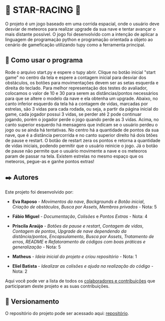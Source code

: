 # 🚀 STAR-RACING 🚀

O projeto é um jogo baseado em uma corrida espacial, onde o usuário deve desviar de meteoros para realizar upgrade da sua nave e tentar avançar o mais distante possível. O jogo foi desenvolvido com a intenção de aplicar a linguagem de programação python e programação orientada a objeto ao cenário de gameficação utilizando tupy como a ferramenta principal.


## 🚀 Como usar o programa

Rode o arquivo start.py e espere o tupy abrir.
Clique no botão inicial "start game" no centro da tela e espere a contagem inicial para desviar dos obstáculos, os botões para movimentações devem ser as setas esquerda e direita do teclado.
Para melhor representação dos testes do avaliador, colocamos o valor de 10 e 30 para serem as distâncias/pontos necessários para que se altere o modelo da nave e ela obtenha um upgrade. 
Abaixo, no canto inferior esquerdo da tela há a contagem de vidas, marcadas por estrelas, são 3 vidas para cada rodada, ou seja, a partir da página inicial do game, cada jogador possui 3 vidas, se perder até 2 pode continuar jogando, porém o jogador perde o jogo quando perde as 3 vidas.
Acima, no canto superior esquerdo há mensagens que indicam se o usuário perdeu o jogo ou se ainda há tentativas. No centro há a quantidade de pontos da sua nave, que é a distância percorrida e no canto superior direito há dois btões de pause e restart.
O botão de restart zera os pontos e retorna a quantidade de vidas iniciais, podendo permitir que o usuário reinicie o jogo. Já o botão de pause não permite que o usuário movimente a nave e os meteoros param de passar na tela.
Existem estrelas no mesmo espaço que os meteoros, pegue-as e ganhe pontos extras!


## ✒️ Autores

Este projeto foi desenvolvido por:

* **Eva Raposo** - *Movimentos da nave*, *Backgrounds e Botão inicial*, *Criação de obstáculos*, *Busca por Assets*, *Membros privados* - Nota: 5 

* **Fábio Miguel** - *Documentação*, *Colisões* e *Pontos Extras* - Nota: 4

* **Priscila Araújo** - *Botões de pause e restart*, *Contagem de vidas*, *Contagem de pontos*, *Upgrade de nave dependendo da distância/pontos*, *Encapsulamento*, *Busca por Assets*, *Tratamento de erros*, *README* e *Refatoramento de códigos com boas práticas e generalização* - Nota: 5 
   
* **Matheus** - *Ideia inicial do projeto e criou repositório* - Nota: 1

* **Eliel Batista** - *Idealizar as colisões e ajuda na realização do código* - Nota: 2 

Aqui você pode ver a lista de todos os [colaboradores e contribuições](https://github.com/mattd-silva22/UFBA-star-racing-poo/graphs/contributors) que participaram deste projeto e as suas contribuições.


## 📌 Versionamento

O repositório do projeto pode ser acessado aqui: [repositório](https://github.com/mattd-silva22/UFBA-star-racing-poo). 



